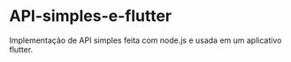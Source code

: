 # API-simples-e-flutter
Implementação de API simples feita com node.js e usada em um aplicativo flutter.  
